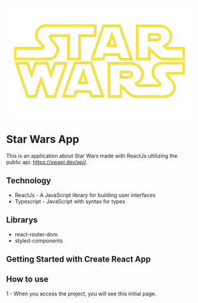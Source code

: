 ![Logo of the project](https://github.com/eduardorocham/star-wars-app/blob/main/src/assets/images/star_wars_logo.png)

# Star Wars App

This is an application about Star Wars made with ReactJs ultilizing the public api: https://swapi.dev/api/.

## Technology
* ReactJs - A JavaScript library for building user interfaces
* Typescript - JavaScript with syntax for types

## Librarys
* react-router-dom
* styled-components

## Getting Started with Create React App

## How to use
1 - When you access the project, you will see this initial page.
